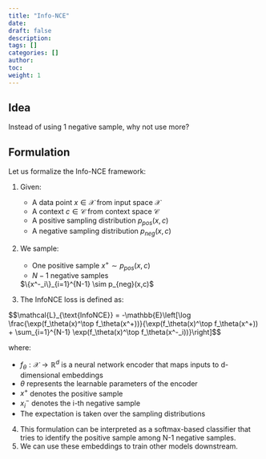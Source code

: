 ```yaml
---
title: "Info-NCE"
date:
draft: false
description:
tags: []
categories: []
author:
toc:
weight: 1
---
```


## Idea
Instead of using 1 negative sample, why not use more?

## Formulation
Let us formalize the Info-NCE framework:

1. Given:
   - A data point $x \in \mathcal{X}$ from input space $\mathcal{X}$
   - A context $c \in \mathcal{C}$ from context space $\mathcal{C}$
   - A positive sampling distribution $p_{pos}(x,c)$
   - A negative sampling distribution $p_{neg}(x,c)$

2. We sample:
   - One positive sample $x^+ \sim p_{pos}(x,c)$
   - $N-1$ negative samples 
   <div class="math-katex">$\{x^-_i\}_{i=1}^{N-1} \sim p_{neg}(x,c)$</div>

3. The InfoNCE loss is defined as:
<div class="math-katex">
   $$\mathcal{L}_{\text{InfoNCE}} = -\mathbb{E}\left[\log \frac{\exp(f_\theta(x)^\top f_\theta(x^+))}{\exp(f_\theta(x)^\top f_\theta(x^+)) + \sum_{i=1}^{N-1} \exp(f_\theta(x)^\top f_\theta(x^-_i))}\right]$$
</div>

   where:
   - $f_\theta: \mathcal{X} \rightarrow \mathbb{R}^d$ is a neural network encoder that maps inputs to d-dimensional embeddings
   - $\theta$ represents the learnable parameters of the encoder
   - $x^+$ denotes the positive sample
   - $x^-_i$ denotes the i-th negative sample
   - The expectation is taken over the sampling distributions

4. This formulation can be interpreted as a softmax-based classifier that tries to identify the positive sample among N-1 negative samples.
5. We can use these embeddings to train other models downstream.